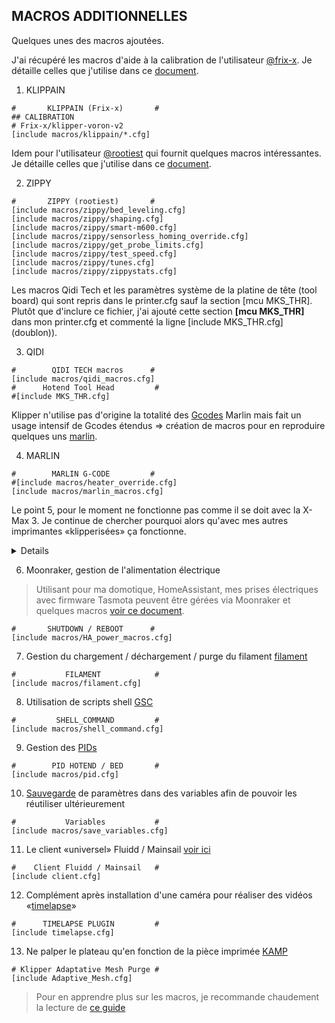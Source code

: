 ## MACROS ADDITIONNELLES

Quelques unes des macros ajoutées. 

J'ai récupéré les macros d'aide à la calibration de l'utilisateur [@frix-x](https://github.com/Frix-x/klippain). Je détaille celles que j'utilise dans ce [document](./klippain.md).

1. KLIPPAIN

```
#       KLIPPAIN (Frix-x)       #
## CALIBRATION
# Frix-x/klipper-voron-v2
[include macros/klippain/*.cfg]
```

Idem pour l'utilisateur [@rootiest](https://github.com/rootiest/zippy-klipper_config) qui fournit quelques macros intéressantes. Je détaille celles que j'utilise dans ce [document](./zippy.md).

2. ZIPPY

```
#       ZIPPY (rootiest)       #
[include macros/zippy/bed_leveling.cfg]
[include macros/zippy/shaping.cfg]
[include macros/zippy/smart-m600.cfg]
[include macros/zippy/sensorless_homing_override.cfg]
[include macros/zippy/get_probe_limits.cfg]
[include macros/zippy/test_speed.cfg]
[include macros/zippy/tunes.cfg]
[include macros/zippy/zippystats.cfg]
```

Les macros Qidi Tech et les paramètres système de la platine de tête (tool board) qui sont repris dans le printer.cfg sauf la section [mcu MKS_THR]. Plutôt que d'inclure ce fichier, j'ai ajouté cette section **[mcu MKS_THR]** dans mon printer.cfg et commenté la ligne [include MKS_THR.cfg] (doublon)).

3. QIDI

```
#        QIDI TECH macros      #
[include macros/qidi_macros.cfg]
#      Hotend Tool Head         #
#[include MKS_THR.cfg]
```

Klipper n'utilise pas d'origine la totalité des [Gcodes](https://www.klipper3d.org/fr/G-Codes.html#g-codes) Marlin mais fait un usage intensif de Gcodes étendus => création de macros pour en reproduire quelques uns [marlin](./marlin.md).

4. MARLIN

```
#        MARLIN G-CODE         #
#[include macros/heater_override.cfg]
[include macros/marlin_macros.cfg]
```

Le point 5, pour le moment ne fonctionne pas comme il se doit avec la X-Max 3. Je continue de chercher pourquoi alors qu'avec mes autres imprimantes «klipperisées» ça fonctionne.
<details>
  
5. [Mises à l'origine conditionnelle](./homing-alt.md)

```
#            HOMING            #
[include macros/homing_alternate.cfg]
```

</details>


6. Moonraker, gestion de l'alimentation électrique

>  Utilisant pour ma domotique, HomeAssistant, mes prises électriques avec firmware Tasmota peuvent être gérées via Moonraker et quelques macros [voir ce document](../Upgrades/ha.md).   

```
#       SHUTDOWN / REBOOT      #
[include macros/HA_power_macros.cfg]
```

7. Gestion du chargement / déchargement / purge du filament [filament](filament.md) 

```
#           FILAMENT            #
[include macros/filament.cfg]
```

8. Utilisation de scripts shell [GSC](../Upgrades/gcode_shell_command.md)

```
#         SHELL_COMMAND         #
[include macros/shell_command.cfg]
```

9. Gestion des [PIDs](./pids.md)

```
#        PID HOTEND / BED       #
[include macros/pid.cfg]
```

10. [Sauvegarde](variables.md) de paramètres dans des variables afin de pouvoir les réutiliser ultérieurement

```
#           Variables           #
[include macros/save_variables.cfg]
```

11. Le client «universel» Fluidd / Mainsail [voir ici](./fluidd-mainsail-client.md)

```
#    Client Fluidd / Mainsail   #
[include client.cfg]
```

12. Complément après installation d'une caméra pour réaliser des vidéos «[timelapse](../Upgrades/timelapse.md)»

```
#      TIMELAPSE PLUGIN         #
[include timelapse.cfg]
```

13. Ne palper le plateau qu'en fonction de la pièce imprimée [KAMP](./kamp.md)

```
# Klipper Adaptative Mesh Purge #
[include Adaptive_Mesh.cfg]
```

> Pour en apprendre plus sur les macros, je recommande chaudement la lecture de [ce guide](https://github.com/rootiest/zippy_guides/blob/main/guides/macros.md)
